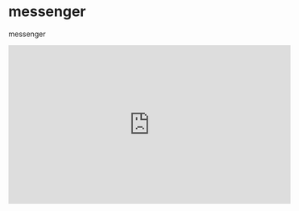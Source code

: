 # messenger
messenger

<iframe width="560" height="315" src="https://www.youtube.com/embed/fR_aFeGd8Pg" title="YouTube video player" frameborder="0" allow="accelerometer; autoplay; clipboard-write; encrypted-media; gyroscope; picture-in-picture; web-share" allowfullscreen></iframe>
